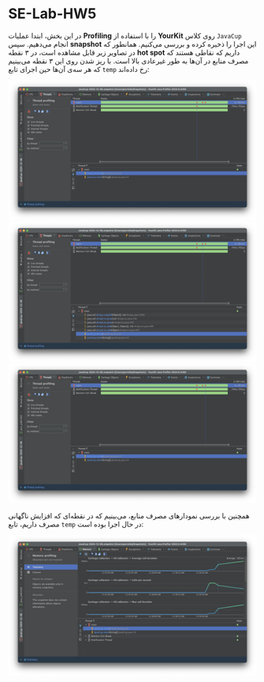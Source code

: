 # SE-Lab-HW5

در این بخش، ابتدا عملیات **Profiling** را با استفاده از **YourKit** روی کلاس `JavaCup` انجام می‌دهیم. سپس **snapshot** این اجرا را ذخیره کرده و بررسی می‌کنیم. همانطور که در تصاویر زیر قابل مشاهده است، در ۳ نقطه **hot spot** داریم که نقاطی هستند که مصرف منابع در آن‌ها به طور غیرعادی بالا است. با ریز شدن روی این ۳ نقطه می‌بینیم که هر سه‌ی‌ آن‌ها حین اجرای تابع `temp` رخ داده‌اند:

![Screenshot 2024-12-06 at 11.49.01 AM](Screenshot%202024-12-06%20at%2011.49.01%20AM.png)
![Screenshot 2024-12-06 at 11.49.47 AM](Screenshot%202024-12-06%20at%2011.49.47%20AM.png)
![Screenshot 2024-12-06 at 11.49.52 AM](Screenshot%202024-12-06%20at%2011.49.52%20AM.png)


همچنین با بررسی نمودارهای مصرف منابع، می‌بینیم که در نقطه‌ای که افزایش ناگهانی مصرف داریم، تابع `temp` در حال اجرا بوده است:

![Screenshot 2024-12-06 at 11.50.40 AM](Screenshot%202024-12-06%20at%2011.50.40%20AM.png)

